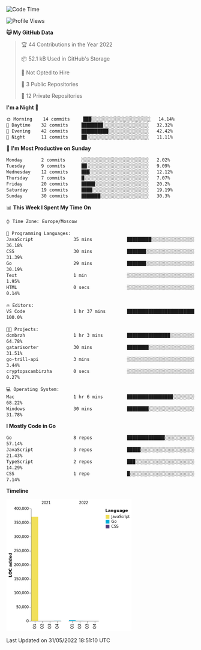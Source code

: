 <!--START_SECTION:waka-->
![Code Time](http://img.shields.io/badge/Code%20Time-318%20hrs%2019%20mins-blue)

![Profile Views](http://img.shields.io/badge/Profile%20Views-0-blue)

**🐱 My GitHub Data** 

> 🏆 44 Contributions in the Year 2022
 > 
> 📦 52.1 kB Used in GitHub's Storage 
 > 
> 🚫 Not Opted to Hire
 > 
> 📜 3 Public Repositories 
 > 
> 🔑 12 Private Repositories  
 > 
**I'm a Night 🦉** 

```text
🌞 Morning    14 commits     ███░░░░░░░░░░░░░░░░░░░░░░   14.14% 
🌆 Daytime    32 commits     ████████░░░░░░░░░░░░░░░░░   32.32% 
🌃 Evening    42 commits     ██████████░░░░░░░░░░░░░░░   42.42% 
🌙 Night      11 commits     ██░░░░░░░░░░░░░░░░░░░░░░░   11.11%

```
📅 **I'm Most Productive on Sunday** 

```text
Monday       2 commits      ░░░░░░░░░░░░░░░░░░░░░░░░░   2.02% 
Tuesday      9 commits      ██░░░░░░░░░░░░░░░░░░░░░░░   9.09% 
Wednesday    12 commits     ███░░░░░░░░░░░░░░░░░░░░░░   12.12% 
Thursday     7 commits      █░░░░░░░░░░░░░░░░░░░░░░░░   7.07% 
Friday       20 commits     █████░░░░░░░░░░░░░░░░░░░░   20.2% 
Saturday     19 commits     ████░░░░░░░░░░░░░░░░░░░░░   19.19% 
Sunday       30 commits     ███████░░░░░░░░░░░░░░░░░░   30.3%

```


📊 **This Week I Spent My Time On** 

```text
⌚︎ Time Zone: Europe/Moscow

💬 Programming Languages: 
JavaScript               35 mins             █████████░░░░░░░░░░░░░░░░   36.18% 
CSS                      30 mins             ███████░░░░░░░░░░░░░░░░░░   31.39% 
Go                       29 mins             ███████░░░░░░░░░░░░░░░░░░   30.19% 
Text                     1 min               ░░░░░░░░░░░░░░░░░░░░░░░░░   1.95% 
HTML                     0 secs              ░░░░░░░░░░░░░░░░░░░░░░░░░   0.14%

🔥 Editors: 
VS Code                  1 hr 37 mins        █████████████████████████   100.0%

🐱‍💻 Projects: 
dcmbrzh                  1 hr 3 mins         ████████████████░░░░░░░░░   64.78% 
gatarisorter             30 mins             ████████░░░░░░░░░░░░░░░░░   31.51% 
go-trill-api             3 mins              ░░░░░░░░░░░░░░░░░░░░░░░░░   3.44% 
cryptopscambirzha        0 secs              ░░░░░░░░░░░░░░░░░░░░░░░░░   0.27%

💻 Operating System: 
Mac                      1 hr 6 mins         █████████████████░░░░░░░░   68.22% 
Windows                  30 mins             ████████░░░░░░░░░░░░░░░░░   31.78%

```

**I Mostly Code in Go** 

```text
Go                       8 repos             ██████████████░░░░░░░░░░░   57.14% 
JavaScript               3 repos             █████░░░░░░░░░░░░░░░░░░░░   21.43% 
TypeScript               2 repos             ███░░░░░░░░░░░░░░░░░░░░░░   14.29% 
CSS                      1 repo              █░░░░░░░░░░░░░░░░░░░░░░░░   7.14%

```


**Timeline**

![Chart not found](https://raw.githubusercontent.com/jeezft/jeezft/main/charts/bar_graph.png) 


 Last Updated on 31/05/2022 18:51:10 UTC
<!--END_SECTION:waka-->
